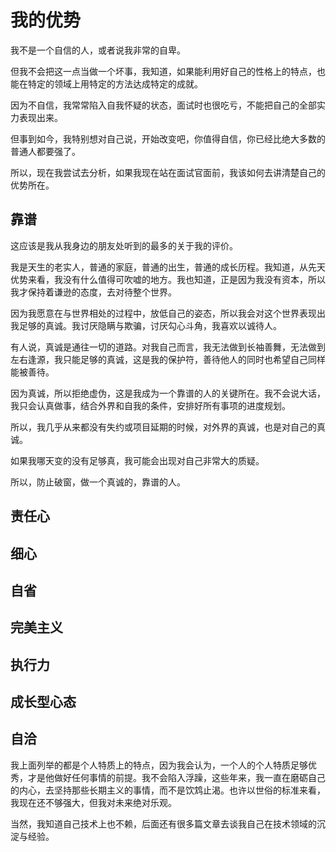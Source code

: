 # 我的优势

我不是一个自信的人，或者说我非常的自卑。

但我不会把这一点当做一个坏事，我知道，如果能利用好自己的性格上的特点，也能在特定的领域上用特定的方法达成特定的成就。

因为不自信，我常常陷入自我怀疑的状态，面试时也很吃亏，不能把自己的全部实力表现出来。

但事到如今，我特别想对自己说，开始改变吧，你值得自信，你已经比绝大多数的普通人都要强了。

所以，现在我尝试去分析，如果我现在站在面试官面前，我该如何去讲清楚自己的优势所在。

## 靠谱

这应该是我从我身边的朋友处听到的最多的关于我的评价。

我是天生的老实人，普通的家庭，普通的出生，普通的成长历程。我知道，从先天优势来看，我没有什么值得可吹嘘的地方。我也知道，正是因为我没有资本，所以我才保持着谦逊的态度，去对待整个世界。

因为我愿意在与世界相处的过程中，放低自己的姿态，所以我会对这个世界表现出我足够的真诚。我讨厌隐瞒与欺骗，讨厌勾心斗角，我喜欢以诚待人。

有人说，真诚是通往一切的道路。对我自己而言，我无法做到长袖善舞，无法做到左右逢源，我只能足够的真诚，这是我的保护符，善待他人的同时也希望自己同样能被善待。

因为真诚，所以拒绝虚伪，这是我成为一个靠谱的人的关键所在。我不会说大话，我只会认真做事，结合外界和自我的条件，安排好所有事项的进度规划。

所以，我几乎从来都没有失约或项目延期的时候，对外界的真诚，也是对自己的真诚。

如果我哪天变的没有足够真，我可能会出现对自己非常大的质疑。

所以，防止破窗，做一个真诚的，靠谱的人。


## 责任心

## 细心

## 自省

## 完美主义

## 执行力

## 成长型心态

## 自洽

我上面列举的都是个人特质上的特点，因为我会认为，一个人的个人特质足够优秀，才是他做好任何事情的前提。我不会陷入浮躁，这些年来，我一直在磨砺自己的内心，去坚持那些长期主义的事情，而不是饮鸩止渴。也许以世俗的标准来看，我现在还不够强大，但我对未来绝对乐观。

当然，我知道自己技术上也不赖，后面还有很多篇文章去谈我自己在技术领域的沉淀与经验。